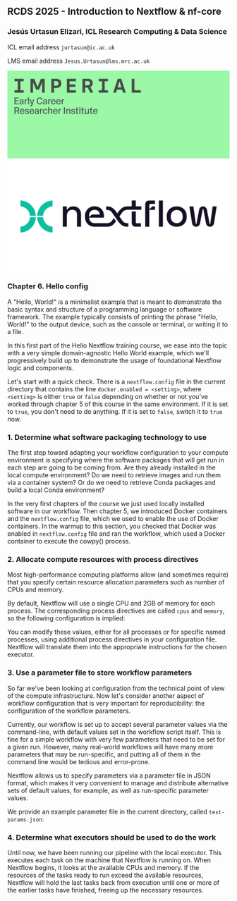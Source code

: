 ## RCDS 2025 - Introduction to Nextflow & nf-core

### Jesús Urtasun Elizari, ICL Research Computing & Data Science

ICL email address `jurtasun@ic.ac.uk`

LMS email address `Jesus.Urtasun@lms.mrc.ac.uk`

<img src="/readme_figures/imperial_ecri.png">
<img src="/readme_figures/nextflow-logo.png">

### Chapter 6. Hello config

A "Hello, World!" is a minimalist example that is meant to demonstrate the basic syntax and structure of a programming language or software framework.
The example typically consists of printing the phrase "Hello, World!" to the output device, such as the console or terminal, or writing it to a file.

In this first part of the Hello Nextflow training course, we ease into the topic with a very simple domain-agnostic Hello World example, 
which we'll progressively build up to demonstrate the usage of foundational Nextflow logic and components.

Let's start with a quick check. There is a `nextflow.config` file in the current directory that contains the line `docker.enabled = <setting>`, where `<setting>` is either `true` or `false` depending on whether or not you've worked through chapter 5 of this course in the same environment. If it is set to `true`, you don't need to do anything. If it is set to `false`, switch it to `true` now.

### 1. Determine what software packaging technology to use

The first step toward adapting your workflow configuration to your compute environment is specifying where the software packages that will get run in each step are going to be coming from. Are they already installed in the local compute environment? Do we need to retrieve images and run them via a container system? Or do we need to retrieve Conda packages and build a local Conda environment?

In the very first chapters of the course we just used locally installed software in our workflow. 
Then chapter 5, we introduced Docker containers and the `nextflow.config` file, which we used to enable the use of Docker containers.
In the warmup to this section, you checked that Docker was enabled in `nextflow.config` file and ran the workflow, which used a Docker container to execute the cowpy() process.

### 2. Allocate compute resources with process directives

Most high-performance computing platforms allow (and sometimes require) that you specify certain resource allocation parameters such as number of CPUs and memory.

By default, Nextflow will use a single CPU and 2GB of memory for each process. The corresponding process directives are called `cpus` and `memory`, so the following configuration is implied:

You can modify these values, either for all processes or for specific named processes, using additional process directives in your configuration file. Nextflow will translate them into the appropriate instructions for the chosen executor.


### 3. Use a parameter file to store workflow parameters

So far we've been looking at configuration from the technical point of view of the compute infrastructure. Now let's consider another aspect of workflow configuration that is very important for reproducibility: the configuration of the workflow parameters.

Currently, our workflow is set up to accept several parameter values via the command-line, with default values set in the workflow script itself. This is fine for a simple workflow with very few parameters that need to be set for a given run. However, many real-world workflows will have many more parameters that may be run-specific, and putting all of them in the command line would be tedious and error-prone.

Nextflow allows us to specify parameters via a parameter file in JSON format, which makes it very convenient to manage and distribute alternative sets of default values, for example, as well as run-specific parameter values.

We provide an example parameter file in the current directory, called `test-params.json`:

### 4. Determine what executors should be used to do the work

Until now, we have been running our pipeline with the local executor. This executes each task on the machine that Nextflow is running on. When Nextflow begins, it looks at the available CPUs and memory. If the resources of the tasks ready to run exceed the available resources, Nextflow will hold the last tasks back from execution until one or more of the earlier tasks have finished, freeing up the necessary resources.